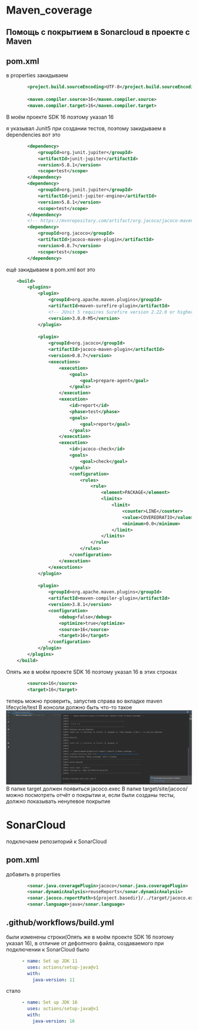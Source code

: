 # Maven_coverage
## Помощь с покрытием в Sonarcloud в проекте с Maven

## pom.xml
в properties закидываем
```xml
        <project.build.sourceEncoding>UTF-8</project.build.sourceEncoding>

        <maven.compiler.source>16</maven.compiler.source>
        <maven.compiler.target>16</maven.compiler.target>
```

В моём проектe SDK 16 поэтому указал 16

я указывал Junit5 при создании тестов, поэтому закидываем в dependencies вот это
```xml
        <dependency>
            <groupId>org.junit.jupiter</groupId>
            <artifactId>junit-jupiter</artifactId>
            <version>5.8.1</version>
            <scope>test</scope>
        </dependency>
        <dependency>
            <groupId>org.junit.jupiter</groupId>
            <artifactId>junit-jupiter-engine</artifactId>
            <version>5.8.1</version>
            <scope>test</scope>
        </dependency>
        <!-- https://mvnrepository.com/artifact/org.jacoco/jacoco-maven-plugin -->
        <dependency>
            <groupId>org.jacoco</groupId>
            <artifactId>jacoco-maven-plugin</artifactId>
            <version>0.8.7</version>
            <scope>test</scope>
        </dependency>
```

ещё закидываем в pom.xml вот это
```xml
    <build>
        <plugins>
            <plugin>
                <groupId>org.apache.maven.plugins</groupId>
                <artifactId>maven-surefire-plugin</artifactId>
                <!-- JUnit 5 requires Surefire version 2.22.0 or higher -->
                <version>3.0.0-M5</version>
            </plugin>

            <plugin>
                <groupId>org.jacoco</groupId>
                <artifactId>jacoco-maven-plugin</artifactId>
                <version>0.8.7</version>
                <executions>
                    <execution>
                        <goals>
                            <goal>prepare-agent</goal>
                        </goals>
                    </execution>
                    <execution>
                        <id>report</id>
                        <phase>test</phase>
                        <goals>
                            <goal>report</goal>
                        </goals>
                    </execution>
                    <execution>
                        <id>jacoco-check</id>
                        <goals>
                            <goal>check</goal>
                        </goals>
                        <configuration>
                            <rules>
                                <rule>
                                    <element>PACKAGE</element>
                                    <limits>
                                        <limit>
                                            <counter>LINE</counter>
                                            <value>COVEREDRATIO</value>
                                            <minimum>0.0</minimum>
                                        </limit>
                                    </limits>
                                </rule>
                            </rules>
                        </configuration>
                    </execution>
                </executions>
            </plugin>

            <plugin>
                <groupId>org.apache.maven.plugins</groupId>
                <artifactId>maven-compiler-plugin</artifactId>
                <version>3.8.1</version>
                <configuration>
                    <debug>false</debug>
                    <optimize>true</optimize>
                    <source>16</source>
                    <target>16</target>
                </configuration>
            </plugin>
        </plugins>
    </build>
```

Опять же в моём проектe SDK 16 поэтому указал 16 в этих строках
```xml
        <source>16</source>
        <target>16</target>
```


теперь можно проверить, запустив справа во вкладке maven lifecycle/test
В консоли должно быть что-то такое
![Screenshot](test_result.png)
В папке target должен появиться jacoco.exec
В папке target/site/jacoco/ можно посмотреть отчёт о покрытии и, если были созданы тесты, должно показывать ненулевое покрытие

# SonarCloud
подключаем репозиторий к SonarCloud
## pom.xml
добавить в properties
```xml
        <sonar.java.coveragePlugin>jacoco</sonar.java.coveragePlugin>
        <sonar.dynamicAnalysis>reuseReports</sonar.dynamicAnalysis>
        <sonar.jacoco.reportPath>${project.basedir}/../target/jacoco.exec</sonar.jacoco.reportPath>
        <sonar.language>java</sonar.language>
```

## .github/workflows/build.yml
были изменены строки(Опять же в моём проектe SDK 16 поэтому указал 16), в отличие от дефолтного файла, создаваемого при подключении к SonarCloud
было
```yml
      - name: Set up JDK 11
        uses: actions/setup-java@v1
        with:
          java-version: 11
```
стало
```yml
      - name: Set up JDK 16
        uses: actions/setup-java@v1
        with:
          java-version: 16
```

